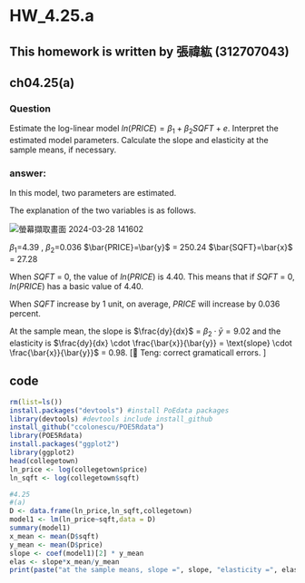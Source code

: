 # HW_4.25.a

## This homework is written by 張禕紘 (312707043)

## ch04.25(a)

### **Question**

Estimate the log-linear model $ln(PRICE)= \beta_1 + \beta_2SQFT + e$. Interpret the estimated model parameters. Calculate the slope and elasticity at the sample means, if necessary.

### answer:

In this model, two parameters are estimated.

The explanation of the two variables is as follows.

![螢幕擷取畫面 2024-03-28 141602](https://github.com/HWTeng-Course/202402-Financial-Econometrics/assets/161785685/d871a6a3-bf78-4368-a77c-de249eba6c78)


$\beta_1$=4.39 ,  $\beta_2$=0.036   $\bar{PRICE}=\bar{y}$ = 250.24   $\bar{SQFT}=\bar{x}$ = 27.28 

When $SQFT$ = 0, the value of $ln(PRICE)$ is 4.40. This means that if $SQFT$ = 0, $ln(PRICE)$ has a basic value of 4.40.

When $SQFT$ increase by 1 unit, on average, $PRICE$ will increase by 0.036 percent.

At the sample mean, the slope is  $\frac{dy}{dx}$  = $\beta_2 \cdot \bar{y}= 9.02$  and the elasticity is 
$\frac{dy}{dx} \cdot \frac{\bar{x}}{\bar{y}} = \text{slope} \cdot \frac{\bar{x}}{\bar{y}}$  = 0.98.
[🍎 Teng: correct gramaticall errors. ]

## code

``` r
rm(list=ls())
install.packages("devtools") #install PoEdata packages
library(devtools) #devtools include install_github
install_github("ccolonescu/POE5Rdata")
library(POE5Rdata)
install.packages("ggplot2")
library(ggplot2)
head(collegetown)
ln_price <- log(collegetown$price)  
ln_sqft <- log(collegetown$sqft)

#4.25
#(a)
D <- data.frame(ln_price,ln_sqft,collegetown)
model1 <- lm(ln_price~sqft,data = D)
summary(model1)
x_mean <- mean(D$sqft)
y_mean <- mean(D$price)
slope <- coef(model1)[2] * y_mean
elas <- slope*x_mean/y_mean
print(paste("at the sample means, slope =", slope, "elasticity =", elas))
